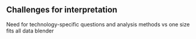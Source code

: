 ## Challenges for interpretation

Need for technology-specific questions and analysis methods vs one size fits all data blender
